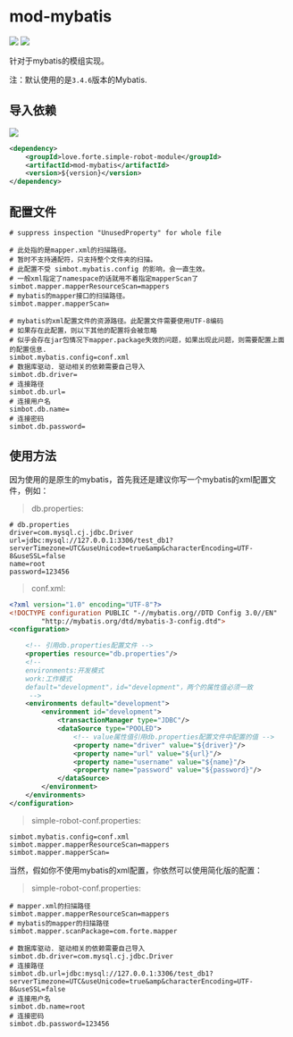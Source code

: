 # mod-mybatis

[![](https://img.shields.io/badge/simple--robot-module-green)](https://github.com/ForteScarlet/simple-robot-core) [![](https://img.shields.io/maven-central/v/love.forte.simple-robot-module/mod-mybatis)](https://mvnrepository.com/artifact/love.forte.simple-robot-module/mod-mybatis)

针对于mybatis的模组实现。

注：默认使用的是`3.4.6`版本的Mybatis.

## 导入依赖

[![](https://img.shields.io/maven-central/v/love.forte.simple-robot-module/mod-mybatis)](https://mvnrepository.com/artifact/love.forte.simple-robot-module/mod-mybatis)

```xml
<dependency>
    <groupId>love.forte.simple-robot-module</groupId>
    <artifactId>mod-mybatis</artifactId>
    <version>${version}</version>
</dependency>
```

## 配置文件
```properties
# suppress inspection "UnusedProperty" for whole file

# 此处指的是mapper.xml的扫描路径。
# 暂时不支持通配符，只支持整个文件夹的扫描。
# 此配置不受 simbot.mybatis.config 的影响，会一直生效。
# 一般xml指定了namespace的话就用不着指定mapperScan了
simbot.mapper.mapperResourceScan=mappers
# mybatis的mapper接口的扫描路径。
simbot.mapper.mapperScan=

# mybatis的xml配置文件的资源路径。此配置文件需要使用UTF-8编码
# 如果存在此配置，则以下其他的配置将会被忽略
# 似乎会存在jar包情况下mapper.package失效的问题，如果出现此问题，则需要配置上面的配置信息.
simbot.mybatis.config=conf.xml
# 数据库驱动. 驱动相关的依赖需要自己导入
simbot.db.driver=
# 连接路径
simbot.db.url=
# 连接用户名
simbot.db.name=
# 连接密码
simbot.db.password=
```

## 使用方法
因为使用的是原生的mybatis，首先我还是建议你写一个mybatis的xml配置文件，例如：

> db.properties: 

```properties
# db.properties
driver=com.mysql.cj.jdbc.Driver
url=jdbc:mysql://127.0.0.1:3306/test_db1?serverTimezone=UTC&useUnicode=true&amp&characterEncoding=UTF-8&useSSL=false
name=root
password=123456
```

> conf.xml: 

```xml
<?xml version="1.0" encoding="UTF-8"?>
<!DOCTYPE configuration PUBLIC "-//mybatis.org//DTD Config 3.0//EN"
        "http://mybatis.org/dtd/mybatis-3-config.dtd">
<configuration>

    <!-- 引用db.properties配置文件 -->
    <properties resource="db.properties"/>
    <!--
    environments:开发模式
    work:工作模式
    default="development"，id="development"，两个的属性值必须一致
     -->
    <environments default="development">
        <environment id="development">
            <transactionManager type="JDBC"/>
            <dataSource type="POOLED">
                <!-- value属性值引用db.properties配置文件中配置的值 -->
                <property name="driver" value="${driver}"/>
                <property name="url" value="${url}"/>
                <property name="username" value="${name}"/>
                <property name="password" value="${password}"/>
            </dataSource>
        </environment>
    </environments>
</configuration>
```

> simple-robot-conf.properties: 

```properties
simbot.mybatis.config=conf.xml
simbot.mapper.mapperResourceScan=mappers
simbot.mapper.mapperScan=
```

当然，假如你不使用mybatis的xml配置，你依然可以使用简化版的配置：

> simple-robot-conf.properties: 

```properties
# mapper.xml的扫描路径
simbot.mapper.mapperResourceScan=mappers
# mybatis的mapper的扫描路径
simbot.mapper.scanPackage=com.forte.mapper

# 数据库驱动. 驱动相关的依赖需要自己导入
simbot.db.driver=com.mysql.cj.jdbc.Driver
# 连接路径
simbot.db.url=jdbc:mysql://127.0.0.1:3306/test_db1?serverTimezone=UTC&useUnicode=true&amp&characterEncoding=UTF-8&useSSL=false
# 连接用户名
simbot.db.name=root
# 连接密码
simbot.db.password=123456
```